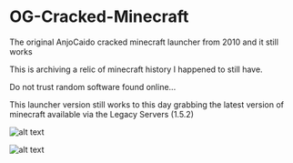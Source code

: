 # OG-Cracked-Minecraft
The original AnjoCaido cracked minecraft launcher from 2010 and it still works

This is archiving a relic of minecraft history I happened to still have.

Do not trust random software found online...

This launcher version still works to this day grabbing the latest version of minecraft available via the Legacy Servers (1.5.2)

![alt text](https://i.imgur.com/5k7QjSb.png)

![alt text](https://i.imgur.com/riLJHai.png)
